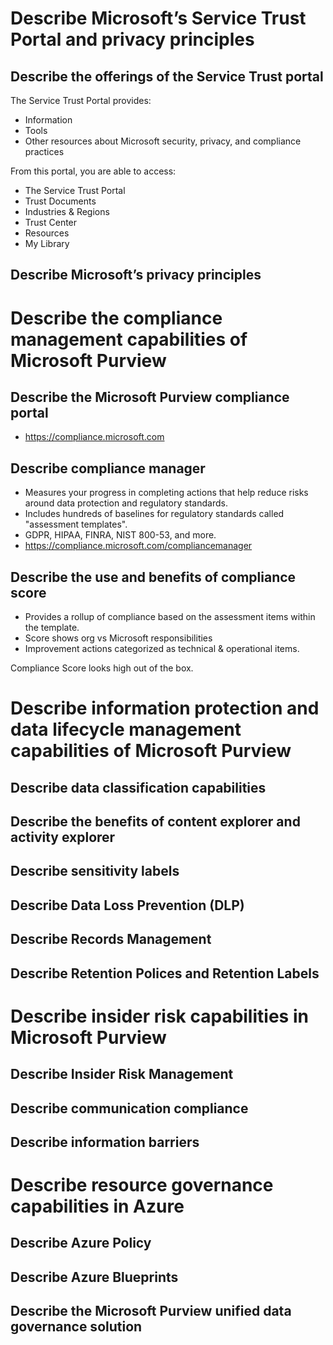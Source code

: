 # Describe Microsoft’s Service Trust Portal and privacy principles
## Describe the offerings of the Service Trust portal
The Service Trust Portal provides:
- Information
- Tools
- Other resources about Microsoft security, privacy, and compliance practices

From this portal, you are able to access:
- The Service Trust Portal
- Trust Documents
- Industries & Regions
- Trust Center
- Resources
- My Library

## Describe Microsoft’s privacy principles

# Describe the compliance management capabilities of Microsoft Purview
## Describe the Microsoft Purview compliance portal

- https://compliance.microsoft.com


## Describe compliance manager

- Measures your progress in completing actions that help reduce risks around data protection and regulatory standards. 
- Includes hundreds of baselines for regulatory standards called "assessment templates". 
- GDPR, HIPAA, FINRA, NIST 800-53, and more. 
- https://compliance.microsoft.com/compliancemanager

## Describe the use and benefits of compliance score

- Provides a rollup of compliance based on the assessment items within the template. 
- Score shows org vs Microsoft responsibilities   
- Improvement actions categorized as technical & operational items. 

Compliance Score looks high out of the box. 

# Describe information protection and data lifecycle management capabilities of Microsoft Purview
## Describe data classification capabilities

## Describe the benefits of content explorer and activity explorer

## Describe sensitivity labels

## Describe Data Loss Prevention (DLP)

## Describe Records Management

## Describe Retention Polices and Retention Labels

# Describe insider risk capabilities in Microsoft Purview
## Describe Insider Risk Management

## Describe communication compliance

## Describe information barriers

# Describe resource governance capabilities in Azure
## Describe Azure Policy

## Describe Azure Blueprints

## Describe the Microsoft Purview unified data governance solution

